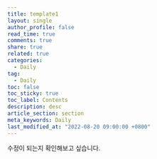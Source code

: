 ```yaml
---
title: template1
layout: single
author_profile: false
read_time: true
comments: true
share: true
related: true
categories:
  - Daily
tag:
  - Daily
toc: false
toc_sticky: true
toc_label: Contents
description: desc
article_section: section
meta_keywords: Daily
last_modified_at: "2022-08-20 09:00:00 +0800"
---
```

수정이 되는지 확인해보고 싶습니다.
